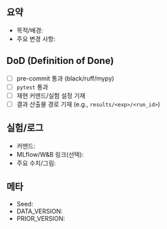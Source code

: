 ## 요약
- 목적/배경:
- 주요 변경 사항:

## DoD (Definition of Done)
- [ ] pre-commit 통과 (black/ruff/mypy)
- [ ] `pytest` 통과
- [ ] 재현 커맨드/실험 설정 기재
- [ ] 결과 산출물 경로 기재 (e.g., `results/<exp>/<run_id>`)

## 실험/로그
- 커맨드:
- MLflow/W&B 링크(선택):
- 주요 수치/그림:

## 메타
- Seed:
- DATA_VERSION:
- PRIOR_VERSION:

